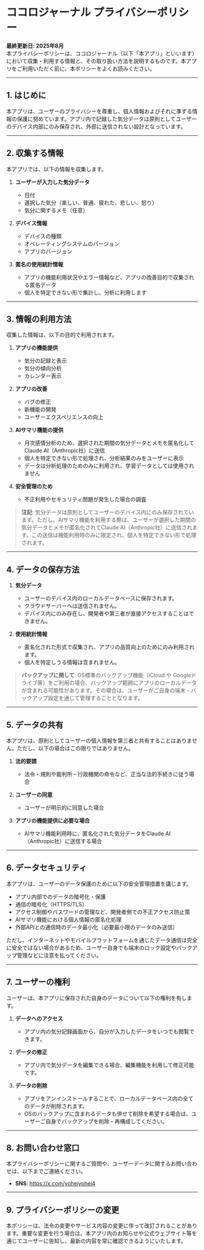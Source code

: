 # ココロジャーナル プライバシーポリシー

**最終更新日: 2025年8月**  
本プライバシーポリシーは、ココロジャーナル（以下「本アプリ」といいます）において収集・利用する情報と、その取り扱い方法を説明するものです。本アプリをご利用いただく前に、本ポリシーをよくお読みください。

---

## 1. はじめに
本アプリは、ユーザーのプライバシーを尊重し、個人情報およびそれに準ずる情報の保護に努めています。アプリ内で記録した気分データは原則としてユーザーのデバイス内部にのみ保存され、外部に送信されない設計となっています。

---

## 2. 収集する情報
本アプリでは、以下の情報を収集します。

1. **ユーザーが入力した気分データ**  
   - 日付  
   - 選択した気分（楽しい、普通、疲れた、悲しい、怒り）  
   - 気分に関するメモ（任意）

2. **デバイス情報**  
   - デバイスの種類  
   - オペレーティングシステムのバージョン  
   - アプリのバージョン  

3. **匿名の使用統計情報**  
   - アプリの機能利用状況やエラー情報など、アプリの改善目的で収集される匿名データ  
   - 個人を特定できない形で集計し、分析に利用します  

---

## 3. 情報の利用方法
収集した情報は、以下の目的で利用されます。

1. **アプリの機能提供**  
   - 気分の記録と表示  
   - 気分の傾向分析  
   - カレンダー表示

2. **アプリの改善**  
   - バグの修正  
   - 新機能の開発  
   - ユーザーエクスペリエンスの向上

3. **AIサマリ機能の提供**  
   - 月次感情分析のため、選択された期間の気分データとメモを匿名化してClaude AI（Anthropic社）に送信  
   - 個人を特定できない形で処理され、分析結果のみをユーザーに表示  
   - データは分析処理のためのみに利用され、学習データとしては使用されません  

4. **安全管理のため**  
   - 不正利用やセキュリティ問題が発生した場合の調査  

> **注記**: 気分データは原則としてユーザーのデバイス内にのみ保存されています。ただし、AIサマリ機能を利用する際は、ユーザーが選択した期間の気分データとメモが匿名化されてClaude AI（Anthropic社）に送信されます。この送信は機能利用時のみに限定され、個人を特定できない形で処理されます。

---

## 4. データの保存方法
1. **気分データ**  
   - ユーザーのデバイス内のローカルデータベースに保存されます。  
   - クラウドサーバーへは送信されません。  
   - デバイス内にのみ存在し、開発者や第三者が直接アクセスすることはできません。

2. **使用統計情報**  
   - 匿名化された形式で収集され、アプリの品質向上のためにのみ利用されます。  
   - 個人を特定しうる情報は含まれません。

> **バックアップに関して**: OS標準のバックアップ機能（iCloud や Googleドライブ等）をご利用の場合、バックアップ範囲にアプリのローカルデータが含まれる可能性があります。その場合は、ユーザーがご自身の端末・バックアップ設定を通じて管理することとなります。

---

## 5. データの共有
本アプリは、原則としてユーザーの個人情報を第三者と共有することはありません。ただし、以下の場合はこの限りではありません。

1. **法的要請**  
   - 法令・規則や裁判所・行政機関の命令など、正当な法的手続きに従う場合  

2. **ユーザーの同意**  
   - ユーザーが明示的に同意した場合  

3. **アプリの機能提供に必要な場合**  
   - AIサマリ機能利用時に、匿名化された気分データをClaude AI（Anthropic社）に送信する場合  

---

## 6. データセキュリティ
本アプリは、ユーザーのデータ保護のために以下の安全管理措置を講じます。

- アプリ内部でのデータの暗号化・保護  
- 通信の暗号化（HTTPS/TLS）  
- アクセス制御やパスワードの管理など、開発者側での不正アクセス防止策  
- AIサマリ機能における個人情報の匿名化処理  
- 外部APIとの通信時のデータ最小化（必要最小限のデータのみ送信）

ただし、インターネットやモバイルプラットフォームを通じたデータ通信は完全に安全ではない場合があるため、ユーザー自身でも端末のロック設定やバックアップ管理などに注意を払ってください。

---

## 7. ユーザーの権利
ユーザーは、本アプリに保存された自身のデータについて以下の権利を有します。

1. **データへのアクセス**  
   - アプリ内の気分記録画面から、自分が入力したデータをいつでも閲覧できます。  

2. **データの修正**  
   - アプリ内で気分データを編集できる場合、編集機能を利用して修正可能です。  

3. **データの削除**  
   - アプリをアンインストールすることで、ローカルデータベース内の全てのデータが削除されます。  
   - OSのバックアップに含まれるデータも併せて削除を希望する場合は、ユーザーご自身でバックアップを削除・再構成してください。

---

## 8. お問い合わせ窓口
本プライバシーポリシーに関するご質問や、ユーザーデータに関するお問い合わせは、以下までご連絡ください。

- **SNS**: https://x.com/yoheiyohei4  

---

## 9. プライバシーポリシーの変更
本ポリシーは、法令の変更やサービス内容の変更に伴って改訂されることがあります。重要な変更を行う場合は、本アプリ内のお知らせや公式ウェブサイト等を通じてユーザーに告知し、最新の内容を常に確認できるようにいたします。
